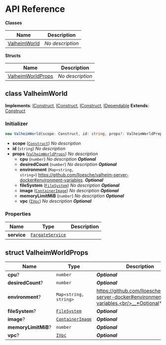 # API Reference

**Classes**

Name|Description
----|-----------
[ValheimWorld](#cdk-valheim-valheimworld)|*No description*


**Structs**

Name|Description
----|-----------
[ValheimWorldProps](#cdk-valheim-valheimworldprops)|*No description*



## class ValheimWorld  <a id="cdk-valheim-valheimworld"></a>



__Implements__: [IConstruct](#constructs-iconstruct), [IConstruct](#aws-cdk-core-iconstruct), [IConstruct](#constructs-iconstruct), [IDependable](#aws-cdk-core-idependable)
__Extends__: [Construct](#aws-cdk-core-construct)

### Initializer




```ts
new ValheimWorld(scope: Construct, id: string, props?: ValheimWorldProps)
```

* **scope** (<code>[Construct](#aws-cdk-core-construct)</code>)  *No description*
* **id** (<code>string</code>)  *No description*
* **props** (<code>[ValheimWorldProps](#cdk-valheim-valheimworldprops)</code>)  *No description*
  * **cpu** (<code>number</code>)  *No description* __*Optional*__
  * **desiredCount** (<code>number</code>)  *No description* __*Optional*__
  * **environment** (<code>Map<string, string></code>)  https://github.com/lloesche/valheim-server-docker#environment-variables. __*Optional*__
  * **fileSystem** (<code>[FileSystem](#aws-cdk-aws-efs-filesystem)</code>)  *No description* __*Optional*__
  * **image** (<code>[ContainerImage](#aws-cdk-aws-ecs-containerimage)</code>)  *No description* __*Optional*__
  * **memoryLimitMiB** (<code>number</code>)  *No description* __*Optional*__
  * **vpc** (<code>[IVpc](#aws-cdk-aws-ec2-ivpc)</code>)  *No description* __*Optional*__



### Properties


Name | Type | Description 
-----|------|-------------
**service** | <code>[FargateService](#aws-cdk-aws-ecs-fargateservice)</code> | <span></span>



## struct ValheimWorldProps  <a id="cdk-valheim-valheimworldprops"></a>






Name | Type | Description 
-----|------|-------------
**cpu**? | <code>number</code> | __*Optional*__
**desiredCount**? | <code>number</code> | __*Optional*__
**environment**? | <code>Map<string, string></code> | https://github.com/lloesche/valheim-server-docker#environment-variables.<br/>__*Optional*__
**fileSystem**? | <code>[FileSystem](#aws-cdk-aws-efs-filesystem)</code> | __*Optional*__
**image**? | <code>[ContainerImage](#aws-cdk-aws-ecs-containerimage)</code> | __*Optional*__
**memoryLimitMiB**? | <code>number</code> | __*Optional*__
**vpc**? | <code>[IVpc](#aws-cdk-aws-ec2-ivpc)</code> | __*Optional*__



